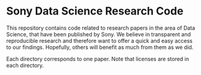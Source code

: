 # Sony Data Science Research Code

This repository contains code related to research papers in the area of Data Science, that have been published by Sony. We believe in transparent and reproducible research and therefore want to offer a quick and easy access to our findings. Hopefully, others will benefit as much from them as we did.

Each directory corresponds to one paper. Note that licenses are stored in each directory.